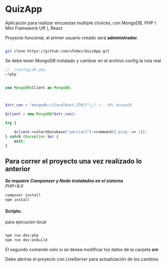# QuizApp

Aplicación para realizar encuestas multiple choices, con MongoDB, PHP ( Mini Framework Uff ), React

Proyecto funcional, el primer usuario creado será **administrador**.

```bash

git clone https://github.com/ufedev/QuizApp.git

```

Se debe tener MongoDB instalado y cambiar en el archivo config la ruta real

```php
// ./config/db.php
<?php


use MongoDB\Client as MongoDB;



$str_con = "mongodb://localhost:27017";// <-- URL mongoDB

$client = new MongoDB($str_con);

try {

    $client->selectDatabase("parcial3")->command(['ping' => 1]);
} catch (Exception $e) {
    exit;
}


```

## Para correr el proyecto una vez realizado lo anterior

**_Se requiere Componser y Node instalados en el sistema_**  
_PHP>8.0_

```bash
composer install
npm install
```

#### Scripts:

para ejecución local

```bash

npm run dev:php
npm run dev:esbuild

```

El segundo comando solo si se desea modificar los datos de la carpeta **_src_**

Debe abrirse el proyecto con LiveServer para actualización de los cambios
